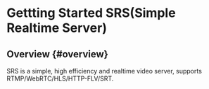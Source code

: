 # Gettting Started SRS(Simple Realtime Server)


## Overview {#overview}

SRS is a simple, high efficiency and realtime video server, supports RTMP/WebRTC/HLS/HTTP-FLV/SRT.

